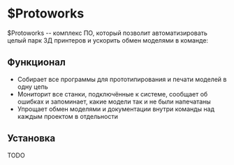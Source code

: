 $Protoworks
========

$Protoworks -- комплекс ПО, который позволит автоматизировать целый парк 3Д принтеров и ускорить обмен моделями в команде:

Функционал
--------

- Собирает все программы для прототипирования и печати моделей в одну цепь
- Мониторит все станки, подключённые к системе, сообщает об ошибках и запоминает, какие модели так и не были напечатаны
- Упрощает обмен моделями и документации внутри команды над каждым проектом в отдельности

Установка
------------
TODO
